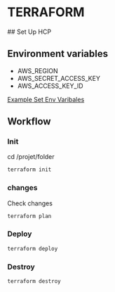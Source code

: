 # TERRAFORM

## Set Up HCP 
## Environment variables

- AWS_REGION
- AWS_SECRET_ACCESS_KEY
- AWS_ACCESS_KEY_ID

[Example Set Env Varibales](https://developer.hashicorp.com/terraform/tutorials/certification-associate-tutorials-003/aws-remote#set-workspace-variables)

## Workflow
### Init
cd /projet/folder
~~~sh
terraform init
~~~

### changes
Check changes
~~~sh
terraform plan
~~~
### Deploy
~~~sh
terraform deploy
~~~
### Destroy
~~~sh
terraform destroy
~~~
